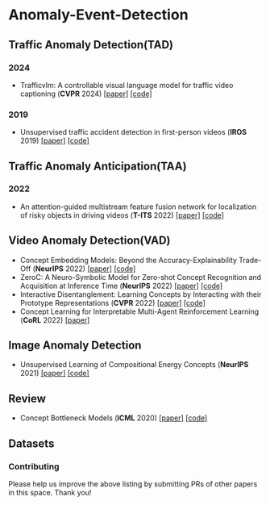 # Anomaly-Event-Detection
## Traffic Anomaly Detection(TAD)
### 2024
- Trafficvlm: A controllable visual language model for traffic video captioning (**CVPR** 2024) [[paper]](https://openaccess.thecvf.com/content/CVPR2024W/AICity/html/Dinh_TrafficVLM_A_Controllable_Visual_Language_Model_for_Traffic_Video_Captioning_CVPRW_2024_paper.html) [[code]](https://github.com/quangminhdinh/TrafficVLM)
### 2019
- Unsupervised traffic accident detection in first-person videos (**IROS** 2019) [[paper]](https://ieeexplore.ieee.org/abstract/document/8967556) [[code]](https://github.com/MoonBlvd/tad-IROS2019)

## Traffic Anomaly Anticipation(TAA)
### 2022
- An attention-guided multistream feature fusion network for localization of risky objects in driving videos (**T-ITS** 2022) [[paper]](https://arxiv.org/abs/2209.07922) [[code]](https://github.com/monjurulkarim/risky_object)

## Video Anomaly Detection(VAD)
- Concept Embedding Models: Beyond the Accuracy-Explainability Trade-Off (**NeurIPS** 2022) [[paper]](https://arxiv.org/abs/2209.09056) [[code]](https://github.com/pietrobarbiero/pytorch_explain)
- ZeroC: A Neuro-Symbolic Model for Zero-shot Concept Recognition and Acquisition at Inference Time (**NeurIPS** 2022) [[paper]](https://arxiv.org/abs/2206.15049) [[code]](https://github.com/snap-stanford/zeroc)
- Interactive Disentanglement: Learning Concepts by Interacting with their Prototype Representations (**CVPR** 2022) [[paper]](https://arxiv.org/abs/2112.02290) [[code]](https://github.com/ml-research/xiconceptlearning)
- Concept Learning for Interpretable Multi-Agent Reinforcement Learning (**CoRL** 2022) [[paper]](https://arxiv.org/abs/2302.12232)

## Image Anomaly Detection
- Unsupervised Learning of Compositional Energy Concepts (**NeurIPS** 2021) [[paper]](https://arxiv.org/abs/2111.03042) [[code]](https://github.com/yilundu/comet)

## Review
- Concept Bottleneck Models (**ICML** 2020) [[paper]](https://arxiv.org/abs/2007.04612) [[code]](https://github.com/yewsiang/ConceptBottleneck)

## Datasets
<!-- <hr/> -->

### Contributing
Please help us improve the above listing by submitting PRs of other papers in this space. Thank you!
